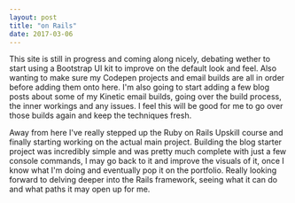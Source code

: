 ```yaml
---
layout: post
title: "on Rails"
date: 2017-03-06
---
```


This site is still in progress and coming along nicely, debating wether to start using a Bootstrap UI kit to improve on the default look and feel. Also wanting to make sure my Codepen projects and email builds are all in order before adding them onto here. I'm also going to start adding a few blog posts about some of my Kinetic email builds, going over the build process, the inner workings and any issues. I feel this will be good for me to go over those builds again and keep the techniques fresh.

Away from here I've really stepped up the Ruby on Rails Upskill course and finally starting working on the actual main project. Building the blog starter project was incredibly simple and was pretty much complete with just a few console commands, I may go back to it and improve the visuals of it, once I know what I'm doing and eventually pop it on the portfolio. Really looking forward to delving deeper into the Rails framework, seeing what it can do and what paths it may open up for me.